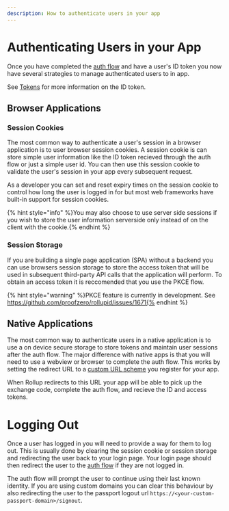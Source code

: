```yaml
---
description: How to authenticate users in your app
---
```


# Authenticating Users in your App

Once you have completed the [auth flow](../getting-started/auth-flow.md) and have a user's ID token you now have several strategies to manage authenticated users to in app.

See [Tokens](../advanced/token.md) for more information on the ID token.

## Browser Applications

### Session Cookies

The most common way to authenticate a user's session in a browser application is to user browser session cookies. A session cookie is can store simple user information like the ID token recieved through the auth flow or just a simple user id. You can then use this session cookie to validate the user's session in your app every subsequent request.

As a developer you can set and reset expiry times on the session cookie to control how long the user is logged in for but most web frameworks have built-in support for session cookies.

{% hint style="info" %}You may also choose to use server side sessions if you wish to store the user information serverside only instead of on the client with the cookie.{% endhint %}

### Session Storage

If you are building a single page application (SPA) without a backend you can use browsers session storage to store the access token that will be used in subsequent third-party API calls that the application will perform. To obtain an access token it is reccomended that you use the PKCE flow.

{% hint style="warning" %}PKCE feature is currently in development. See https://github.com/proofzero/rollupid/issues/1671{% endhint %}

## Native Applications

The most common way to authenticate users in a native application is to use a on device secure storage to store tokens and maintain user sessions after the auth flow. The major difference with native apps is that you will need to use a webview or browser to complete the auth flow. This works by setting the redirect URL to a [custom URL scheme](https://www.oauth.com/oauth2-servers/oauth-native-apps/redirect-urls-for-native-apps/) you register for your app.

When Rollup redirects to this URL your app will be able to pick up the exchange code, complete the auth flow, and recieve the ID and access tokens.

# Logging Out

Once a user has logged in you will need to provide a way for them to log out. This is usually done by clearing the session cookie or session storage and redirecting the user back to your login page. Your login page should then redirect the user to the [auth flow](../getting-started/auth-flow.md) if they are not logged in.

The auth flow will prompt the user to continue using their last known identity. If you are using custom domains you can clear this behaviour by also redirecting the user to the passport logout url `https://<your-custom-passport-domain>/signout`.
